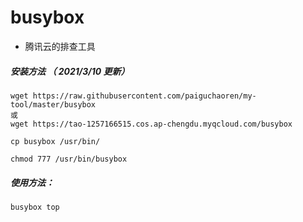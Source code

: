 # busybox

* 腾讯云的排查工具

##### 安装方法 （ 2021/3/10 更新）
```
wget https://raw.githubusercontent.com/paiguchaoren/my-tool/master/busybox
或
wget https://tao-1257166515.cos.ap-chengdu.myqcloud.com/busybox

cp busybox /usr/bin/

chmod 777 /usr/bin/busybox

```
##### 使用方法：
```
busybox top

```